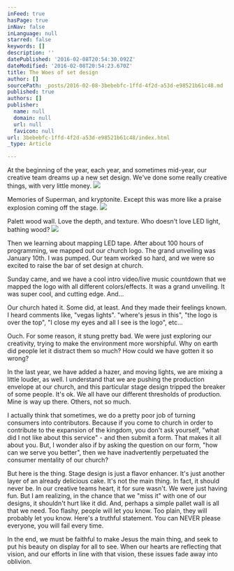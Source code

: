 ```yaml
---
inFeed: true
hasPage: true
inNav: false
inLanguage: null
starred: false
keywords: []
description: ''
datePublished: '2016-02-08T20:54:30.092Z'
dateModified: '2016-02-08T20:54:23.670Z'
title: The Woes of set design
author: []
sourcePath: _posts/2016-02-08-3bebebfc-1ffd-4f2d-a53d-e98521b61c48.md
published: true
authors: []
publisher:
  name: null
  domain: null
  url: null
  favicon: null
url: 3bebebfc-1ffd-4f2d-a53d-e98521b61c48/index.html
_type: Article

---
```

At the beginning of the year, each year, and sometimes mid-year, our creative team dreams up a new set design.  We've done some really creative things, with very little money.  ![](https://s3-us-west-2.amazonaws.com/the-grid-img/p/9d143c2efefa49e4ac376295dd9a2511b4eab506.jpg)

Memories of Superman, and kryptonite.  Except this was more like a praise explosion coming off the stage.  ![](https://s3-us-west-2.amazonaws.com/the-grid-img/p/085e0973649d4267aa9ac9b5608a6ad9a70a7525.jpg)

Palett wood wall.  Love the depth, and texture.  Who doesn't love LED light, bathing wood?
![](https://s3-us-west-2.amazonaws.com/the-grid-img/p/ccd75b97af450c435b2499adb5941046c5826217.jpg)

Then we learning about mapping LED tape.  After about 100 hours of programming, we mapped out our church logo.  The grand unveiling was January 10th.  I was pumped.  Our team worked so hard, and we were so excited to raise the bar of set design at church.  

Sunday came, and we have a cool intro video/live music countdown that we mapped the logo with all different colors/effects.  It was a grand unveiling.  It was super cool, and cutting edge.  And...

Our church hated it.  Some did, at least.  And they made their feelings known.  I heard comments like, "vegas lights". "where's jesus in this", "the logo is over the top", "I close my eyes and all I see is the logo", etc...

Ouch.  For some reason, it stung pretty bad.  We were just exploring our creativity, trying to make the environment more worshipful.  Why on earth did people let it distract them so much?  How could we have gotten it so wrong?  

In the last year, we have added a hazer, and moving lights, we are mixing a little louder, as well.  I understand that we are pushing the production envelope at our church, and this particular stage design tripped the breaker of some people.  It's ok.  We all have our different thresholds of production.  Mine is way up there.  Others, not so much.  

I actually think that sometimes, we do a pretty poor job of turning consumers into contributors.  Because if you come to church in order to contribute to the expansion of the kingdom, you don't ask yourself, "what did I not like about this service" - and then submit a form.  That makes it all about you.  But, I wonder also if by asking the question on our form, "how can we serve you better", then we have inadvertently perpetuated the consumer mentality of our church?   

But here is the thing.  Stage design is just a flavor enhancer.  It's just another layer of an already delicious cake.  It's not the main thing.  In fact, it should never be.  In our creative teams heart, it for sure wasn't.  We were just having fun.  But I am realizing, in the chance that we "miss it" with one of our designs, it shouldn't hurt like it did.  And, perhaps a simple pallet wall is all that we need.  Too flashy, people will let you know.  Too plain, they will probably let you know.  Here's a truthful statement.  You can NEVER please everyone, you will fail every time.  

In the end, we must be faithful to make Jesus the main thing, and seek to put his beauty on display for all to see.  When our hearts are reflecting that vision, and our efforts in line with that vision, these issues fade away into oblivion.